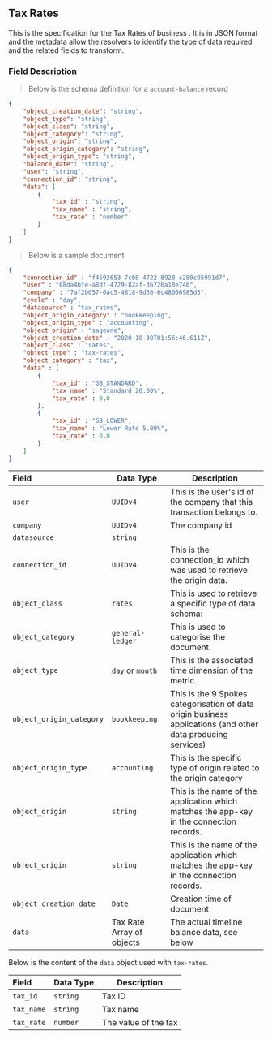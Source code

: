 ## Tax Rates

This is the specification for the Tax Rates of business . It is in JSON format and the metadata allow the resolvers to identify the type of data required and the related fields to transform.

### Field Description

> Below is the schema definition for a `account-balance` record

```json
{
    "object_creation_date": "string",
    "object_type": "string",
    "object_class": "string",
    "object_category": "string",
    "object_origin": "string",
    "object_origin_category": "string",
    "object_origin_type": "string",
    "balance_date": "string",
    "user": "string",
    "connection_id": "string",
    "data": [
        {
            "tax_id" : "string",
            "tax_name" : "string",
            "tax_rate" : "number"
        }
    ]
}
```

> Below is a sample document

```json
{
    "connection_id" : "f4592653-7c08-4722-8920-c280c95991d7",
    "user" : "08da4bfe-a8df-4729-82af-36726a18e746",
    "company" : "7af2b057-0ac5-4818-9d50-0c48006985d5",
    "cycle" : "day",
    "datasource" : "tax_rates",
    "object_origin_category" : "bookkeeping",
    "object_origin_type" : "accounting",
    "object_origin" : "sageone",
    "object_creation_date" : "2020-10-30T01:56:46.611Z",
    "object_class" : "rates",
    "object_type" : "tax-rates",
    "object_category" : "tax",
    "data" : [
        {
            "tax_id" : "GB_STANDARD",
            "tax_name" : "Standard 20.00%",
            "tax_rate" : 0.0
        },
        {
            "tax_id" : "GB_LOWER",
            "tax_name" : "Lower Rate 5.00%",
            "tax_rate" : 0.0
        }
    ]
}
```

| Field                    | Data Type               | Description                                                                                    |
| :----------------------- | ----------------------- | ---------------------------------------------------------------------------------------------- |
| `user`                   | `UUIDv4`                | This is the user's id of the company that this transaction belongs to.                         |
| `company`                | `UUIDv4`                | The company id                                                                                 |
| `datasource`             | `string`                |                                                                                                |
| `connection_id`          | `UUIDv4`                | This is the connection_id which was used to retrieve the origin data.                          |
| `object_class`           | `rates`                 | This is used to retrieve a specific type of data schema:                                       |
| `object_category`        | `general-ledger`        | This is used to categorise the document.                                                       |
| `object_type`            | `day` or `month`        | This is the associated time dimension of the metric.                                           |
| `object_origin_category` | `bookkeeping`           | This is the 9 Spokes categorisation of data origin business applications (and other data producing services) |
| `object_origin_type`     | `accounting`            | This is the specific type of origin related to the origin category                             |
| `object_origin`          | `string`                | This is the name of the application which matches the app-key in the connection records.       |
| `object_origin`          | `string`                | This is the name of the application which matches the app-key in the connection records.       |
| `object_creation_date`   | `Date`                  | Creation time of document                                                                      |
| `data`                   | Tax Rate Array of objects | The actual timeline balance data, see below                                                  |

Below is the content of the `data` object used with `tax-rates`.

| Field                | Data Type              | Description                       |
| :------------------- | ---------------------- | ----------------------------------|
| `tax_id`             | `string`               | Tax ID                            |
| `tax_name`           | `string`               | Tax name                          |
| `tax_rate`           | `number`               | The value of the tax              |
